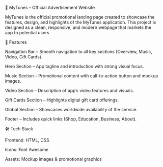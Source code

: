 🎵 MyTunes – Official Advertisement Website

MyTunes is the official promotional landing page created to showcase the features, design, and highlights of the MyTunes application. This project is designed as a clean, responsive, and modern webpage that markets the app to potential users.

🚀 Features

Navigation Bar – Smooth navigation to all key sections (Overview, Music, Video, Gift Cards).

Hero Section – App tagline and introduction with strong visual focus.

Music Section – Promotional content with call-to-action button and mockup images.

Video Section – Description of app’s video features and visuals.

Gift Cards Section – Highlights digital gift card offerings.

Global Section – Showcases worldwide availability of the service.

Footer – Includes quick links (Shop, Education, Business, About).

🛠️ Tech Stack

Frontend: HTML, CSS

Icons: Font Awesome

Assets: Mockup images & promotional graphics
